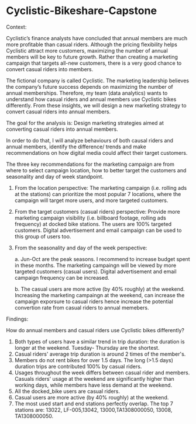 # Cyclistic-Bikeshare-Capstone

Context: 

Cyclistic’s finance analysts have concluded that annual members are much more profitable than casual riders. Although the pricing flexibility helps Cyclistic attract more customers, maximizing the number of annual members will be key to future growth. Rather than creating a marketing campaign that targets all-new customers, there is a very good chance to convert casual riders into members. 

The fictional company is called Cyclistic. The marketing leadership believes the company’s future success depends on maximizing the number of annual memberships. Therefore, my team (data analytics) wants to understand how casual riders and annual members use Cyclistic bikes differently. From these insights, we will design a new marketing strategy to convert casual riders into annual members.

The goal for the analysis is: Design marketing strategies aimed at converting casual riders into annual members. 

In order to do that, I will analyze behaviours of both causal riders and annual members, identify the difference/ trends and make recommendations on how digital media could affect their target customers.  

The three key recommendations for the marketing campaign are from where to select campaign location, how to better target the customers and seasonality and day of week  standpoint.    

1. From the location perspective: 
The marketing campaign (i.e. rolling ads at the stations) can prioritize the most popular 7 locations, where the campaign will target more users, and more targeted customers.

2. From the target customers (casual riders) perspective: 
Provide more marketing campaign visibility (i.e. billboard footage, rolling ads frequency) at docked bike stations. The users are 100% targeted customers.
Digital advertisement and email campaign can be used to this group of users too. 

3. From the seasonality and day of the week perspective:
  
    a. Jun-Oct are the peak seasons. I recommend to increase budget spent in these months. The marketing campaingn will be viewed by more targeted customers (casual users). Digital advertisement and email campaign frequency can be increased.
  
    b. The casual users are more active (by 40% roughly) at the weekend. Increasing the marketing campaingn at the weekend, can increase the campaign exporsure to casual riders hence increase the potential convertion rate from casual riders to annual memebers.

Findings: 

How do annual members and casual riders use Cyclistic bikes differently?
1. Both types of users have a similar trend in trip duration: the duration is longer at the weekend. Tuesday- Thursday are the shortest. 
2. Casual riders' average trip duration is around 2 times of the member's. 
3. Members do not rent bikes for over 1.5 days. The long (>1.5 days) duration trips are contributed 100% by casual riders.
4. Usages throughout the week differs between casual rider and members. Casuals riders' usage at the weekend are significantly higher than working days, while members have less demand at the weekend. 
5. All the docked_bike users are casual riders.
6. Casual users are more active (by 40% roughly) at the weekend.
7. The most used start and end stations perfectly overlap. The top 7 stations are: 13022, LF-005,13042, 13000,TA1308000050, 13008, TA1308000050.  

